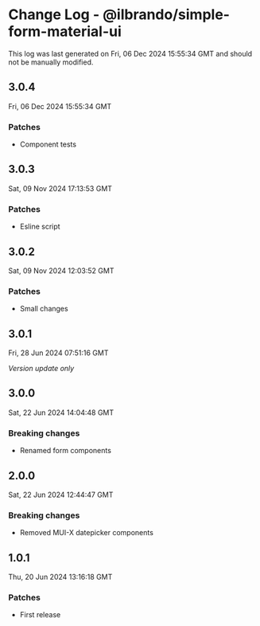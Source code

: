 # Change Log - @ilbrando/simple-form-material-ui

This log was last generated on Fri, 06 Dec 2024 15:55:34 GMT and should not be manually modified.

## 3.0.4
Fri, 06 Dec 2024 15:55:34 GMT

### Patches

- Component tests

## 3.0.3
Sat, 09 Nov 2024 17:13:53 GMT

### Patches

- Esline script

## 3.0.2
Sat, 09 Nov 2024 12:03:52 GMT

### Patches

- Small changes

## 3.0.1
Fri, 28 Jun 2024 07:51:16 GMT

_Version update only_

## 3.0.0
Sat, 22 Jun 2024 14:04:48 GMT

### Breaking changes

- Renamed form components

## 2.0.0
Sat, 22 Jun 2024 12:44:47 GMT

### Breaking changes

- Removed MUI-X datepicker components

## 1.0.1
Thu, 20 Jun 2024 13:16:18 GMT

### Patches

- First release

